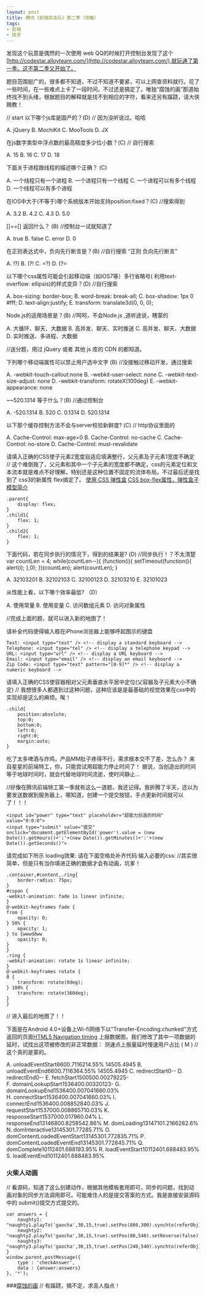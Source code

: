 ```yaml
---
layout: post
title: 腾讯《前端突击队》第二季（攻略）
tags: 
- 前端
- 技术
---
```


发现这个玩意是偶然的一次使用 web QQ的时候打开控制台发现了这个[http://codestar.alloyteam.com/](http://codestar.alloyteam.com/),就玩通了第一季。这不第二季又开始了。

题目范围挺广的，很多都不知道，不过不知道不要紧，可以上网查资料就行。花了一些时间，在一些难点上卡了一段时间，不过还是搞定了。唯独“腐蚀的画”那道始终找不到头绪，根据题目的解释就是找不到相应的字符，看来还另有蹊跷，请大侠赐教！


// start
以下哪个js库是国产的？(D) // 因为没听说过。哈哈

A. jQuery
B. MochiKit
C. MooTools
D. JX

在js数字类型中浮点数的最高精度多少位小数？(C) // 自行搜索

A. 15
B. 16
C. 17
D. 18

下面关于进程跟线程的描述哪个正确？ (C)

A. 一个线程只有一个进程
B. 一个进程只有一个线程
C. 一个进程可以有多个线程
D. 一个线程可以有多个进程


在IOS中大于(不等于)哪个系统版本开始支持position:fixed？(C) //搜索得到

A. 3.2
B. 4.2
C. 4.3
D. 5.0

[]==[] 返回什么？ (B) //控制台一试就知道了

A. true
B. false
C. error
D. 0

在正则表达式中，负向先行断言是？(B) //自行搜索 “正则  负向先行断言”

A. !?)
B. (?!
C. =?)
D. (?=

以下哪个css属性可能会引起移动端（如IOS7等）多行省略号( 利用text-overflow: ellipsis)的样式变异？(D)   //自行搜索

A. box-sizing: border-box;
B. word-break: break-all;
C. box-shadow: 1px 0 #fff;
D. text-align:justify;
E. transform: translate3d(0, 0, 0);

Node.js的适用场景是？(B)  //呵呵，不会Node.js ,道听途说，瞎蒙的

A. 大循环、聊天、大数据
B. 高并发、聊天、实时推送
C. 高并发、聊天、大数据
D. 实时推送、多进程、大数据


<a href="//a.xxx.com" ></a> //送分题，用过 jQuery 或者 其他 js 库的 CDN 的都知道。


下列哪个移动端属性可以禁止用户选中文字 (B) //没接触过移动开发，通过搜索

A. -webkit-touch-callout:none
B. -webkit-user-select: none
C. -webkit-text-size-adjust: none
D. -webkit-transform: rotateX(100deg)
E. -webkit-appearance: none

~~520.1314 等于什么？(B) //通过控制台

A. -520.1314
B. 520
C. 0.1314
D. 520.1314

以下那个缓存控制方法不会与server校验新鲜度? (C) // http协议里面的

A. Cache-Control: max-age=0
B. Cache-Control: no-cache
C. Cache-Control: no-store
D. Cache-Control: must-revalidate

请填入正确的CSS使子元素2宽度自适应填满整行，父元素及子元素1宽度不确定
// 这个难倒我了，父元素和其中一个子元素的宽度都不确定，css的元素定位和文本流本就是难点不好理解，特别还是这种位置不固定的流体布局。不过最后还是找到了 css3的新属性 flex搞定了。
[使用 CSS 弹性盒](https://developer.mozilla.org/zh-CN/docs/CSS/Tutorials/Using_CSS_flexible_boxes)
[CSS box-flex属性，弹性盒子模型简介](http://www.zhangxinxu.com/wordpress/2010/12/css-box-flex%E5%B1%9E%E6%80%A7%EF%BC%8C%E7%84%B6%E5%90%8E%E5%BC%B9%E6%80%A7%E7%9B%92%E5%AD%90%E6%A8%A1%E5%9E%8B%E7%AE%80%E4%BB%8B/)

    .parent{
        display: flex;
    }
    .child1{
        flex: 1;
    }
    .child2{
        flex: 1;
    }
    

下面代码，若在同步执行的情况下，得到的结果是? (D) //同步执行！？不太清楚
    var countLen = 4;
    while(countLen--){
        (function(i){
            setTimeout(function(){
                alert(i);
            },0);
        })(countLen);
        alert(countLen);
    }

A. 32103201
B. 32102103
C. 32100123
D. 32103210
E. 32101023

从性能上看，以下哪个效率最低? （D）

A. 使用常量
B. 使用变量
C. 访问数组元素
D. 访问对象属性

//完成上面的题，就可以进入新的地图了！


请补全代码使得输入框在iPhone浏览器上能够呼起图示的键盘

    Text: <input type="text" /> <!-- display a standard keyboard -->
    Telephone: <input type="tel" /> <!-- display a telephone keypad -->
    URL: <input type="url" /> <!-- display a URL keyboard -->
    Email: <input type="email" /> <!-- display an email keyboard -->
    Zip Code: <input type="text" pattern="[0-9]*" /> <!-- display a numeric keyboard -->


请填入正确的CSS使容器相对父元素垂直水平居中定位(父容器及子元素大小不确定)
// 我想很多人都遇到过这种问题，这种应该是是最基础的视觉效果在css中的实现却是这么的麻烦。唉！
    
    .child{
        position:absolute;
        top:0;
        bottom:0;
        left:0;
        right:0;
        margin:auto;
    } 

吃了太多啤酒与炸鸡，产品MM肚子疼得不行，需求根本交不了差，怎么办？
来自星星的前端特工，你，只能尝试用超能力停止时间了！
据说，当创造出的时间等于地球时间时，就会代替地球时间流逝，使时间静止…

//好像在腾讯前端特工第一季就有这么一道题，我还记得。我折腾了半天，还以为要发送数据到服务器上，哪知道，创建一个提交按钮，手点更新时间就可以了！！！

    <input id="power" type="text" placeholder="超能力创造的时间" value="0:0:0">
    <input type="submit" value="提交" onclick="document.getElementById('power').value = (new Date()).getHours()+':'+(new Date()).getMinutes()+':'+(new Date()).getSeconds()">


请完成如下所示 loading效果:
请在下面空格处补齐代码:输入必要的css:
//其实很简单，但是只有当你填进正确的数据才会有动画，坑爹！

    .container,#content,.ring{
        border-radius: 75px;
    }
    #cspan {
    -webkit-animation: fade 1s linear infinite;
    }
    @-webkit-keyframes fade {
    from {
        opacity: 0;  
    } 50% {
        opacity: 1;  
    } to {wwwddww
        opacity: 0;
    }
    }
    .ring {
    -webkit-animation: rotate 1s linear infinite;
    }
    @-webkit-keyframes rotate {
    0 {
        transform: rotate(0deg);
    } 100% {
        transform: rotate(360deg);
    }
    }
    

// 进入最后的地图了！！

下面是在Android 4.0+设备上Wi-fi网络下以"Transfer-Encoding:chunked"方式返回的页面[HTML5 Navigation timing](http://www.w3.org/TR/navigation-timing/) 上报数据图，我们修改了其中一项数据的延时，试找出这项被修改的非正常数据：
测速点上报量延时慢速用户占比   ( M ) //这个真的是蒙的。

A. unloadEventStart6600.7116214.55%   14505.4945
B. unloadEventEnd6600.7116364.55%     14505.4945
C. redirectStart0--
D. redirectEnd0--
E. fetchStart1500500.00279225-        
F. domainLookupStart1536400.00320123-
G. domainLookupEnd1536400.007041660.03%   
H. connectStart1536400.007041660.03%
I. connectEnd1536400.008852840.03%
J. requestStart1537000.008865710.03%
K. responseStart1537000.017960.04%
L. responseEnd13146800.8258542.86%
M. domLoading13147101.2166282.6%
N. domInteractive13145301.77285.71%
O. domContentLoadedEventStart13145301.772835.71%
P. domContentLoadedEventEnd13145301.772845.71%
Q. domComplete10112401.688193.95%
R. loadEventStart10112401.688483.95%
S. loadEventEnd10112401.688483.95%

### 火柴人动画

// 看源码，知道了这么创建动作，根据其他模板套用即可，同步的问题，找到动画对象的同步方法调用即可。可能难住人的是提交答案的方式。我是直接安装源码中的 submit()提交方式提交的。

    var answers = {
        naughty1: "naughty1.playTo('gaocha',30,15,true).setPos(880,300).synchto(referObj);",
        naughty2: "naughty2.playTo('gaocha',30,15,true).setPos(80,540).setReverse(false).synchto(referObj)",
        naughty3: "naughty3.playTo('gaocha',30,15,true).setPos(240,540).synchto(referObj)"
    }
    window.parent.postMessage({
        type : 'checkAnswer',
        data : {answer:answers}
    }, '*');

###[腐蚀的画](http://codestar.alloyteam.com/q2/cgi/q/b29b6a737c6e38edddb380ce54ae672b621efbec15cf4ea02293611594bed3c4)
// 有蹊跷，搞不定，求高人指点！

